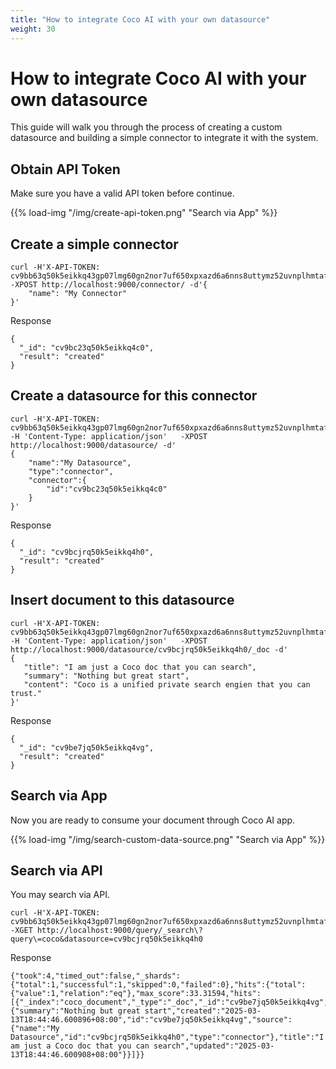 ```yaml
---
title: "How to integrate Coco AI with your own datasource"
weight: 30
---
```


# How to integrate Coco AI with your own datasource

This guide will walk you through the process of creating a custom datasource and building a simple connector to integrate it with the system.

## Obtain API Token

Make sure you have a valid API token before continue.

{{% load-img "/img/create-api-token.png" "Search via App" %}}

## Create a simple connector

```
curl -H'X-API-TOKEN: cv9bb63q50k5eikkq43gp07lmg60gn2nor7uf650xpxazd6a6nns8uttymz52uvnplhmtaf829x71lph51li' -XPOST http://localhost:9000/connector/ -d'{
    "name": "My Connector"
}'
```

Response
```
{
  "_id": "cv9bc23q50k5eikkq4c0",
  "result": "created"
}
```

## Create a datasource for this connector

```
curl -H'X-API-TOKEN: cv9bb63q50k5eikkq43gp07lmg60gn2nor7uf650xpxazd6a6nns8uttymz52uvnplhmtaf829x71lph51li'  -H 'Content-Type: application/json'   -XPOST http://localhost:9000/datasource/ -d'
{
    "name":"My Datasource",
    "type":"connector",
    "connector":{
        "id":"cv9bc23q50k5eikkq4c0"
    }
}'
```

Response
```
{
  "_id": "cv9bcjrq50k5eikkq4h0",
  "result": "created"
}
```

## Insert document to this datasource

```
curl -H'X-API-TOKEN: cv9bb63q50k5eikkq43gp07lmg60gn2nor7uf650xpxazd6a6nns8uttymz52uvnplhmtaf829x71lph51li'  -H 'Content-Type: application/json'   -XPOST http://localhost:9000/datasource/cv9bcjrq50k5eikkq4h0/_doc -d'
{
   "title": "I am just a Coco doc that you can search",
   "summary": "Nothing but great start",
   "content": "Coco is a unified private search engien that you can trust."
}'
```
Response
```
{
  "_id": "cv9be7jq50k5eikkq4vg",
  "result": "created"
}
```

## Search via App

Now you are ready to consume your document through Coco AI app.

{{% load-img "/img/search-custom-data-source.png" "Search via App" %}}


## Search via API

You may search via API.

```
curl -H'X-API-TOKEN: cv9bb63q50k5eikkq43gp07lmg60gn2nor7uf650xpxazd6a6nns8uttymz52uvnplhmtaf829x71lph51li'  -XGET http://localhost:9000/query/_search\?query\=coco&datasource=cv9bcjrq50k5eikkq4h0
```

Response
```
{"took":4,"timed_out":false,"_shards":{"total":1,"successful":1,"skipped":0,"failed":0},"hits":{"total":{"value":1,"relation":"eq"},"max_score":33.31594,"hits":[{"_index":"coco_document","_type":"_doc","_id":"cv9be7jq50k5eikkq4vg","_score":33.31594,"_source":{"summary":"Nothing but great start","created":"2025-03-13T18:44:46.600896+08:00","id":"cv9be7jq50k5eikkq4vg","source":{"name":"My Datasource","id":"cv9bcjrq50k5eikkq4h0","type":"connector"},"title":"I am just a Coco doc that you can search","updated":"2025-03-13T18:44:46.600908+08:00"}}]}}
```